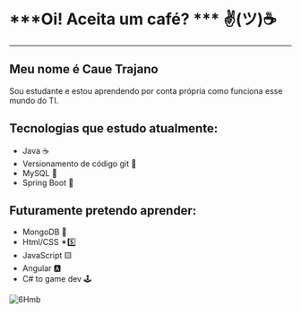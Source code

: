 # ***Oi! Aceita um café? ***  ✌(ツ)☕
---
## Meu nome é Caue Trajano     

Sou estudante e estou aprendendo por conta própria
como funciona esse mundo do TI.

## Tecnologias que estudo atualmente:

* Java ☕
* Versionamento de código git 🐙
* MySQL 🐬
* Spring Boot 🌿

## Futuramente pretendo aprender:

* MongoDB 🍃
* Html/CSS ✴5️⃣
* JavaScript 🟨
* Angular 🅰
* C# to game dev 🕹

![6Hmb](https://user-images.githubusercontent.com/106395076/179868658-f635daf7-4173-405e-a5fc-f0034078577a.gif)
